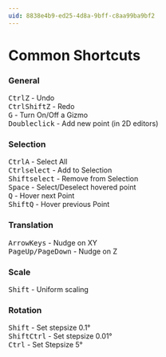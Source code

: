 ```yaml
---
uid: 8838e4b9-ed25-4d8a-9bff-c8aa99ba9bf2
---
```


# Common Shortcuts


### General
<span class="keyseq"><kbd>Ctrl</kbd><kbd>Z</kbd></span> - Undo  
<span class="keyseq"><kbd>Ctrl</kbd><kbd>Shift</kbd><kbd>Z</kbd></span> - Redo  
<span class="keyseq"><kbd>G</kbd></span> -  Turn On/Off a Gizmo  
<span class="keyseq"><kbd>Doubleclick</kbd></span> -  Add new point (in 2D editors)  

### Selection
<span class="keyseq"><kbd>Ctrl</kbd><kbd>A</kbd></span> -  Select All  
<span class="keyseq"><kbd>Ctrl</kbd><kbd>select</kbd></span> -  Add to Selection  
<span class="keyseq"><kbd>Shift</kbd><kbd>select</kbd></span> -  Remove from Selection  
<span class="keyseq"><kbd>Space</kbd></span> -  Select/Deselect hovered point  
<span class="keyseq"><kbd>Q</kbd></span> -  Hover next Point  
<span class="keyseq"><kbd>Shift</kbd><kbd>Q</kbd></span> -  Hover previous Point  


### Translation
<span class="keyseq"><kbd>Arrow</kbd><kbd>Keys</kbd></span> -  Nudge on XY  
<span class="keyseq"><kbd>PageUp</kbd><kbd>/</kbd><kbd>PageDown</kbd></span> -  Nudge on Z  

### Scale
<span class="keyseq"><kbd>Shift</kbd></span> -  Uniform scaling  

### Rotation
<span class="keyseq"><kbd>Shift</kbd></span> -  Set stepsize 0.1°  
<span class="keyseq"><kbd>Shift</kbd><kbd>Ctrl</kbd></span> -  Set stepsize 0.01°  
<span class="keyseq"><kbd>Ctrl</kbd></span> -  Set Stepsize 5°  



